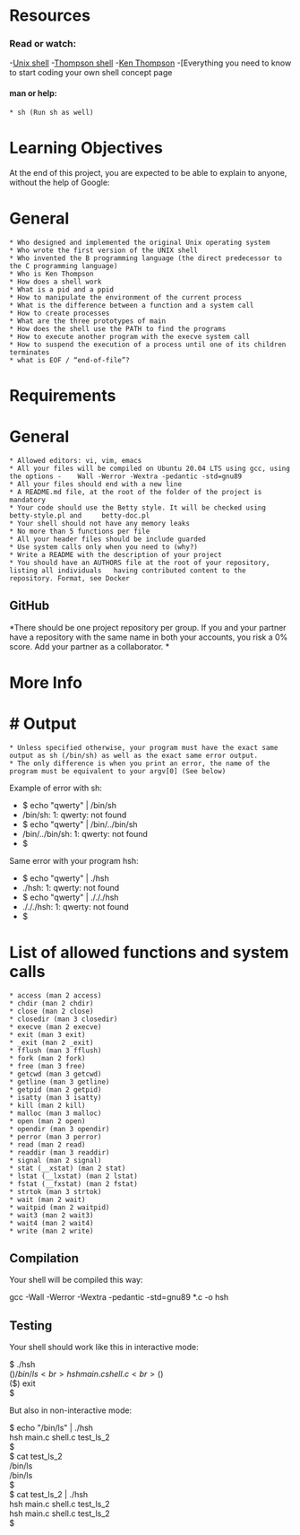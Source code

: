 # Resources
### Read or watch:

-[Unix shell](https://bestonlineresume.com/checkout)
-[Thompson shell](https://en.wikipedia.org/wiki/Thompson\_shell)
-[Ken Thompson](https://bestonlineresume.com/checkout)
-[Everything you need to know to start coding your own shell concept page

#### man or help:
	* sh (Run sh as well)

# Learning Objectives
At the end of this project, you are expected to be able to explain to anyone, without the help of Google:

# General
	* Who designed and implemented the original Unix operating system
	* Who wrote the first version of the UNIX shell
	* Who invented the B programming language (the direct predecessor to the C programming language)
	* Who is Ken Thompson
	* How does a shell work
	* What is a pid and a ppid
	* How to manipulate the environment of the current process
	* What is the difference between a function and a system call
	* How to create processes
	* What are the three prototypes of main
	* How does the shell use the PATH to find the programs
	* How to execute another program with the execve system call
	* How to suspend the execution of a process until one of its children terminates
	* what is EOF / “end-of-file”?

# Requirements

# General

	* Allowed editors: vi, vim, emacs
	* All your files will be compiled on Ubuntu 20.04 LTS using gcc, using the options -	Wall -Werror -Wextra -pedantic -std=gnu89
	* All your files should end with a new line
	* A README.md file, at the root of the folder of the project is mandatory
	* Your code should use the Betty style. It will be checked using betty-style.pl and 	betty-doc.pl
	* Your shell should not have any memory leaks
 	* No more than 5 functions per file
	* All your header files should be include guarded
 	* Use system calls only when you need to (why?)
	* Write a README with the description of your project
	* You should have an AUTHORS file at the root of your repository, listing all individuals 	having contributed content to the repository. Format, see Docker

## GitHub

*There should be one project repository per group. If you and your partner have a repository with the same name in both your accounts, you risk a 0% score. Add your partner as a collaborator. *

# More Info
# # Output

	* Unless specified otherwise, your program must have the exact same output as sh (/bin/sh) as well as the exact same error output.
	* The only difference is when you print an error, the name of the program must be equivalent to your argv[0] (See below)

Example of error with sh:

* $ echo "qwerty" | /bin/sh
* /bin/sh: 1: qwerty: not found
* $ echo "qwerty" | /bin/../bin/sh
* /bin/../bin/sh: 1: qwerty: not found
* $

Same error with your program hsh:

* $ echo "qwerty" | ./hsh
* ./hsh: 1: qwerty: not found
* $ echo "qwerty" | ./././hsh
* ./././hsh: 1: qwerty: not found
* $

# List of allowed functions and system calls

	* access (man 2 access)
	* chdir (man 2 chdir)
	* close (man 2 close)
	* closedir (man 3 closedir)
	* execve (man 2 execve)
	* exit (man 3 exit)
	* _exit (man 2 _exit)
	* fflush (man 3 fflush)
	* fork (man 2 fork)
	* free (man 3 free)
	* getcwd (man 3 getcwd)
	* getline (man 3 getline)
	* getpid (man 2 getpid)
	* isatty (man 3 isatty)
	* kill (man 2 kill)
	* malloc (man 3 malloc)
	* open (man 2 open)
	* opendir (man 3 opendir)
	* perror (man 3 perror)
	* read (man 2 read)
	* readdir (man 3 readdir)
	* signal (man 2 signal)
	* stat (__xstat) (man 2 stat)
	* lstat (__lxstat) (man 2 lstat)
	* fstat (__fxstat) (man 2 fstat)
	* strtok (man 3 strtok)
	* wait (man 2 wait)
	* waitpid (man 2 waitpid)
	* wait3 (man 2 wait3)
	* wait4 (man 2 wait4)
	* write (man 2 write)
## Compilation

Your shell will be compiled this way:

gcc -Wall -Werror -Wextra -pedantic -std=gnu89 *.c -o hsh

## Testing

Your shell should work like this in interactive mode:

$ ./hsh<br>
($) /bin/ls<br>
hsh main.c shell.c<br>
($)<br>
($) exit<br>
$<br>

But also in non-interactive mode:

$ echo "/bin/ls" | ./hsh<br>
hsh main.c shell.c test\_ls\_2<br>
$<br>
$ cat test\_ls\_2<br>
/bin/ls<br>
/bin/ls<br>
$<br>
$ cat test\_ls\_2 | ./hsh<br>
hsh main.c shell.c test\_ls\_2<br>
hsh main.c shell.c test\_ls\_2<br>
$<br>
